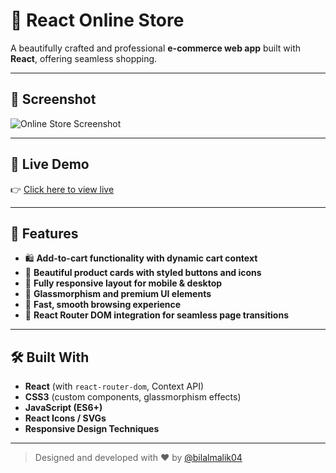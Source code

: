 # 🛒 React Online Store

A beautifully crafted and professional **e-commerce web app** built with **React**, offering seamless shopping.

---

## 📸 Screenshot  
![Online Store Screenshot](https://raw.githubusercontent.com/bilalmalik04/movie-explorer/main/project7.png)  
>

---

## 🔗 Live Demo

👉 [Click here to view live](https://your-store-live-link.netlify.app)

---

## 🚀 Features
- 🛍️ **Add-to-cart functionality with dynamic cart context**
- 🎨 **Beautiful product cards with styled buttons and icons**
- 📱 **Fully responsive layout for mobile & desktop**
- 🧊 **Glassmorphism and premium UI elements**
- 💨 **Fast, smooth browsing experience**
- 🔄 **React Router DOM integration for seamless page transitions**

---

## 🛠️ Built With

- **React** (with `react-router-dom`, Context API)
- **CSS3** (custom components, glassmorphism effects)
- **JavaScript (ES6+)**
- **React Icons / SVGs**
- **Responsive Design Techniques**

---

> Designed and developed with ❤️ by [@bilalmalik04](https://github.com/bilalmalik04)

